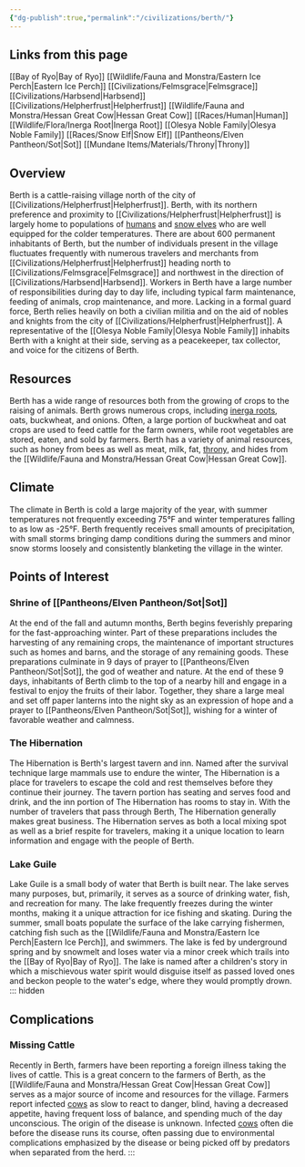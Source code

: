```yaml
---
{"dg-publish":true,"permalink":"/civilizations/berth/"}
---
```


## Links from this page
[[Bay of Ryo\|Bay of Ryo]]
[[Wildlife/Fauna and Monstra/Eastern Ice Perch\|Eastern Ice Perch]]
[[Civilizations/Felmsgrace\|Felmsgrace]]
[[Civilizations/Harbsend\|Harbsend]]
[[Civilizations/Helpherfrust\|Helpherfrust]]
[[Wildlife/Fauna and Monstra/Hessan Great Cow\|Hessan Great Cow]]
[[Races/Human\|Human]]
[[Wildlife/Flora/Inerga Root\|Inerga Root]]
[[Olesya Noble Family\|Olesya Noble Family]]
[[Races/Snow Elf\|Snow Elf]]
[[Pantheons/Elven Pantheon/Sot\|Sot]]
[[Mundane Items/Materials/Throny\|Throny]]
## Overview
Berth is a cattle-raising village north of the city of [[Civilizations/Helpherfrust\|Helpherfrust]]. Berth, with its northern preference and proximity to [[Civilizations/Helpherfrust\|Helpherfrust]] is largely home to populations of [humans](Human) and [snow elves](Snow%20Elf) who are well equipped for the colder temperatures. There are about 600 permanent inhabitants of Berth, but the number of individuals present in the village fluctuates frequently with numerous travelers and merchants from [[Civilizations/Helpherfrust\|Helpherfrust]] heading north to [[Civilizations/Felmsgrace\|Felmsgrace]] and northwest in the direction of [[Civilizations/Harbsend\|Harbsend]]. Workers in Berth have a large number of responsibilities during day to day life, including typical farm maintenance, feeding of animals, crop maintenance, and more. Lacking in a formal guard force, Berth relies heavily on both a civilian militia and on the aid of nobles and knights from the city of [[Civilizations/Helpherfrust\|Helpherfrust]]. A representative of the [[Olesya Noble Family\|Olesya Noble Family]] inhabits Berth with a knight at their side, serving as a peacekeeper, tax collector, and voice for the citizens of Berth. 
## Resources
Berth has a wide range of resources both from the growing of crops to the raising of animals. Berth grows numerous crops, including [inerga roots](Inerga%20Root), oats, buckwheat, and onions. Often, a large portion of buckwheat and oat crops are used to feed cattle for the farm owners, while root vegetables are stored, eaten, and sold by farmers. Berth has a variety of animal resources, such as honey from bees as well as meat, milk, fat, [throny](Throny), and hides from the [[Wildlife/Fauna and Monstra/Hessan Great Cow\|Hessan Great Cow]].
## Climate
The climate in Berth is cold a large majority of the year, with summer temperatures not frequently exceeding 75°F and winter temperatures falling to as low as -25°F. Berth frequently receives small amounts of precipitation, with small storms bringing damp conditions during the summers and minor snow storms loosely and consistently blanketing the village in the winter. 
## Points of Interest
### Shrine of [[Pantheons/Elven Pantheon/Sot\|Sot]]
At the end of the fall and autumn months, Berth begins feverishly preparing for the fast-approaching winter. Part of these preparations includes the harvesting of any remaining crops, the maintenance of important structures such as homes and barns, and the storage of any remaining goods. These preparations culminate in 9 days of prayer to [[Pantheons/Elven Pantheon/Sot\|Sot]], the god of weather and nature. At the end of these 9 days, inhabitants of Berth climb to the top of a nearby hill and engage in a festival to enjoy the fruits of their labor. Together, they share a large meal and set off paper lanterns into the night sky as an expression of hope and a prayer to [[Pantheons/Elven Pantheon/Sot\|Sot]], wishing for a winter of favorable weather and calmness.
### The Hibernation
The Hibernation is Berth's largest tavern and inn. Named after the survival technique large mammals use to endure the winter, The Hibernation is a place for travelers to escape the cold and rest themselves before they continue their journey. The tavern portion has seating and serves food and drink, and the inn portion of The Hibernation has rooms to stay in. With the number of travelers that pass through Berth, The Hibernation generally makes great business. The Hibernation serves as both a local mixing spot as well as a brief respite for travelers, making it a unique location to learn information and engage with the people of Berth.
### Lake Guile
Lake Guile is a small body of water that Berth is built near. The lake serves many purposes, but, primarily, it serves as a source of drinking water, fish, and recreation for many. The lake frequently freezes during the winter months, making it a unique attraction for ice fishing and skating. During the summer, small boats populate the surface of the lake carrying fishermen, catching fish such as the [[Wildlife/Fauna and Monstra/Eastern Ice Perch\|Eastern Ice Perch]], and swimmers. The lake is fed by underground spring and by snowmelt and loses water via a minor creek which trails into the [[Bay of Ryo\|Bay of Ryo]]. The lake is named after a children's story in which a mischievous water spirit would disguise itself as passed loved ones and beckon people to the water's edge, where they would promptly drown.
::: hidden
## Complications
### Missing Cattle
Recently in Berth, farmers have been reporting a foreign illness taking the lives of cattle. This is a great concern to the farmers of Berth, as the [[Wildlife/Fauna and Monstra/Hessan Great Cow\|Hessan Great Cow]] serves as a major source of income and resources for the village. Farmers report infected [cows](Hessan%20Great%20Cow) as slow to react to danger, blind, having a decreased appetite, having frequent loss of balance, and spending much of the day unconscious. The origin of the disease is unknown. Infected [cows](Hessan%20Great%20Cow) often die before the disease runs its course, often passing due to environmental complications emphasized by the disease or being picked off by predators when separated from the herd. 
:::